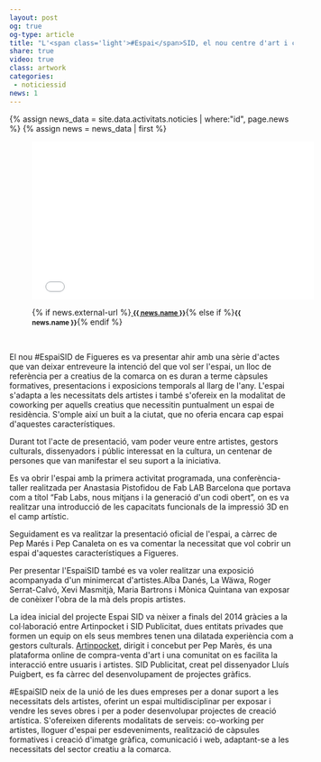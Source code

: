 ```yaml
---
layout: post
og: true
og-type: article
title: "L'<span class='light'>#Espai</span>SID, el nou centre d'art i cocreació de Figueres, obre les seves portes amb èxit de participació" 
share: true
video: true
class: artwork
categories:
 - noticiessid
news: 1
---
```


{% assign news_data = site.data.activitats.noticies | where:"id", page.news %}
{% assign news = news_data | first %}
<figure>
	<div class="padding-artwork-container">
		<div class="embed-container embed-container_{{ news.aspect-ratio }}">
			<iframe src="//player.vimeo.com/video/129006525" width="500" height="281" frameborder="0" webkitallowfullscreen mozallowfullscreen allowfullscreen></iframe>
		</div>
	</div>
	<figcaption>
		<p>{% if news.external-url %}<a href="{{ news.external-url }}"><small><i class="fa fa-external-link"></i> <strong>{{ news.name }}</strong></small></a>{% else if %}<small><strong>{{ news.name }}</strong></small>{% endif %}</p>
	</figcaption>
</figure>

<!--more-->
<br/>

El nou <span class='light'>#Espai</span>SID de Figueres es va presentar ahir amb una sèrie d'actes que van deixar entreveure la intenció del que vol ser l'espai, un lloc de referència per a creatius de la comarca on es duran a terme càpsules formatives, presentacions i exposicions temporals al llarg de l'any. L'espai s'adapta a les necessitats dels artistes i també s'ofereix en la modalitat de coworking per aquells creatius que necessitin puntualment un espai de residència. S'omple així un buit a la ciutat, que no oferia encara cap espai d'aquestes característiques.

Durant tot l'acte de presentació, vam poder veure entre artistes, gestors culturals, dissenyadors i públic interessat en la cultura, un centenar de persones que van manifestar el seu suport a la iniciativa.

Es va obrir l'espai amb la primera activitat programada, una conferència-taller realitzada per Anastasia Pistofidou de Fab LAB Barcelona que portava com a títol “Fab Labs, nous mitjans i la generació d'un codi obert”, on es va realitzar una introducció de les capacitats funcionals de la impressió 3D en el camp artístic.

Seguidament es va realitzar la presentació oficial de l'espai, a càrrec de Pep Marés i Pep Canaleta on es va comentar la necessitat que vol cobrir un espai d'aquestes característiques a Figueres.

Per presentar l'EspaiSID també es va voler realitzar una exposició acompanyada d'un minimercat d'artistes.Alba Danés, La Wäwa, Roger Serrat-Calvó, Xevi Masmitjà, Maria Bartrons i Mònica Quintana van exposar de conèixer l'obra de la mà dels propis artistes.

La idea inicial del projecte Espai SID va nèixer a finals del 2014 gràcies a la col·laboració entre Artinpocket i SID Publicitat, dues entitats privades que formen un equip on els seus membres tenen una dilatada experiència com a gestors culturals. [Artinpocket](http://www.artinpocket.cat/artinpocket/), dirigit i concebut per Pep Marès, és una plataforma online de compra-venta d'art i una comunitat on es facilita la interacció entre usuaris i artistes. SID Publicitat, creat pel dissenyador Lluís Puigbert, es fa càrrec del desenvolupament de projectes gràfics.

<span class='light'>#Espai</span>SID neix de la unió de les dues empreses per a donar suport a les necessitats dels artistes, oferint un espai multidisciplinar per exposar i vendre les seves obres i per a poder desenvolupar projectes de creació artística. S'ofereixen diferents modalitats de serveis: co-working per artistes, lloguer d'espai per esdeveniments, realització de càpsules formatives i creació d'imatge gràfica, comunicació i web, adaptant-se a les necessitats del sector creatiu a la comarca.